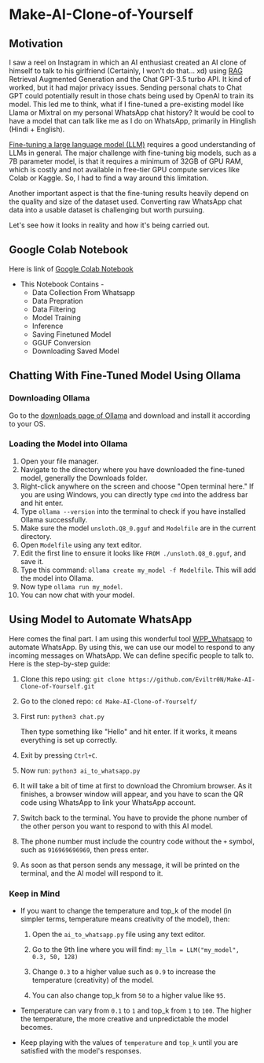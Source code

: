 # Make-AI-Clone-of-Yourself

## Motivation

I saw a reel on Instagram in which an AI enthusiast created an AI clone of himself to talk to his girlfriend (Certainly, I won't do that... xd) using [RAG](https://youtu.be/YVWxbHJakgg?feature=shared) Retrieval Augmented Generation and the Chat GPT-3.5 turbo API. It kind of worked, but it had major privacy issues. Sending personal chats to Chat GPT could potentially result in those chats being used by OpenAI to train its model. This led me to think, what if I fine-tuned a pre-existing model like Llama or Mixtral on my personal WhatsApp chat history? It would be cool to have a model that can talk like me as I do on WhatsApp, primarily in Hinglish (Hindi + English).

[Fine-tuning a large language model (LLM)](https://youtu.be/YVWxbHJakgg?feature=shared) requires a good understanding of LLMs in general. The major challenge with fine-tuning big models, such as a 7B parameter model, is that it requires a minimum of 32GB of GPU RAM, which is costly and not available in free-tier GPU compute services like Colab or Kaggle. So, I had to find a way around this limitation.

Another important aspect is that the fine-tuning results heavily depend on the quality and size of the dataset used. Converting raw WhatsApp chat data into a usable dataset is challenging but worth pursuing.

Let's see how it looks in reality and how it's being carried out.

## Google Colab Notebook

Here is link of [Google Colab Notebook](https://)

* This Notebook Contains - 
    * Data Collection From Whatsapp
    * Data Prepration
    * Data Filtering
    * Model Training
    * Inference
    * Saving Finetuned Model
    * GGUF Conversion
    * Downloading Saved Model


## Chatting With Fine-Tuned Model Using Ollama

### Downloading Ollama
Go to the [downloads page of Ollama](https://ollama.com/download) and download and install it according to your OS.

### Loading the Model into Ollama
1. Open your file manager.
2. Navigate to the directory where you have downloaded the fine-tuned model, generally the Downloads folder.
3. Right-click anywhere on the screen and choose "Open terminal here." If you are using Windows, you can directly type `cmd` into the address bar and hit enter.
4. Type `ollama --version` into the terminal to check if you have installed Ollama successfully.
5. Make sure the model `unsloth.Q8_0.gguf` and `Modelfile` are in the current directory.
6. Open `Modelfile` using any text editor.
7. Edit the first line to ensure it looks like `FROM ./unsloth.Q8_0.gguf`, and save it.
8. Type this command: `ollama create my_model -f Modelfile`. This will add the model into Ollama.
9. Now type `ollama run my_model`.
10. You can now chat with your model.

## Using Model to Automate WhatsApp
Here comes the final part. I am using this wonderful tool [WPP_Whatsapp](https://github.com/3mora2/WPP_Whatsapp) to automate WhatsApp. By using this, we can use our model to respond to any incoming messages on WhatsApp. We can define specific people to talk to. Here is the step-by-step guide:

1. Clone this repo using:
    `git clone https://github.com/Eviltr0N/Make-AI-Clone-of-Yourself.git`

2. Go to the cloned repo:
    `cd Make-AI-Clone-of-Yourself/`

3. First run:
    `python3 chat.py`

   Then type something like "Hello" and hit enter. If it works, it means everything is set up correctly.

4. Exit by pressing `Ctrl+C`.
5. Now run:
    `python3 ai_to_whatsapp.py`

6. It will take a bit of time at first to download the Chromium browser. As it finishes, a browser window will appear, and you have to scan the QR code using WhatsApp to link your WhatsApp account.
7. Switch back to the terminal. You have to provide the phone number of the other person you want to respond to with this AI model.
8. The phone number must include the country code without the `+` symbol, such as `916969696969`, then press enter.
9. As soon as that person sends any message, it will be printed on the terminal, and the AI model will respond to it.

### Keep in Mind
* If you want to change the temperature and top_k of the model (in simpler terms, temperature means creativity of the model), then:
    1. Open the `ai_to_whatsapp.py` file using any text editor.
    2. Go to the 9th line where you will find:
       `my_llm = LLM("my_model", 0.3, 50, 128)`

    3. Change `0.3` to a higher value such as `0.9` to increase the temperature (creativity) of the model.
    4. You can also change top_k from `50` to a higher value like `95`.

* Temperature can vary from `0.1` to `1` and top_k from `1` to `100`. The higher the temperature, the more creative and unpredictable the model becomes.
* Keep playing with the values of `temperature` and `top_k` until you are satisfied with the model's responses.


